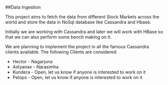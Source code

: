 ##Data Ingestion 

This project aims to fetch the data from different Stock Markets across the world and store the data in NoSql database like Cassandra and Hbase.

Initially we are working with Cassandra and later we will work with HBase so that we can also perform some bench making on it.

We are planning to implement the project in all the famous Cassandra clients available. The following Clients are considered 

* Hector 		  -	Nagarjuna
* Astyanax	  -	Narasimha
* Kundera		  -	Open, let us know if anyone is interested to work on it
* Pelops		  -	Open, let us know if anyone is interested to work on it


